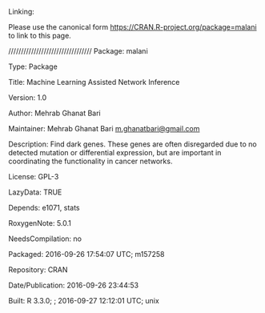 Linking:

Please use the canonical form https://CRAN.R-project.org/package=malani to link to this page.

/////////////////////////////////
Package: malani

Type: Package

Title: Machine Learning Assisted Network Inference

Version: 1.0

Author: Mehrab Ghanat Bari

Maintainer: Mehrab Ghanat Bari <m.ghanatbari@gmail.com>

Description: Find dark genes. These genes are often disregarded due to no detected mutation or differential expression, but are important in coordinating the functionality in cancer networks.

License: GPL-3

LazyData: TRUE

Depends: e1071, stats

RoxygenNote: 5.0.1

NeedsCompilation: no

Packaged: 2016-09-26 17:54:07 UTC; m157258

Repository: CRAN

Date/Publication: 2016-09-26 23:44:53

Built: R 3.3.0; ; 2016-09-27 12:12:01 UTC; unix


